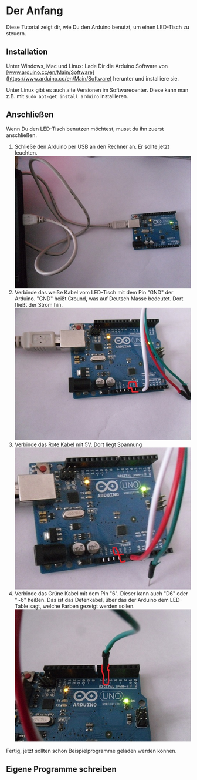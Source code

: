 Der Anfang
==========

Diese Tutorial zeigt dir, wie Du den Arduino benutzt, um einen LED-Tisch zu steuern.

Installation
------------

Unter Windows, Mac und Linux: Lade Dir die Arduino Software von [www.arduino.cc/en/Main/Software](https://www.arduino.cc/en/Main/Software) herunter und installiere sie. 

Unter Linux gibt es auch alte Versionen im Softwarecenter. Diese kann man z.B. mit `sudo apt-get install arduino` installieren.

Anschließen
-----------

Wenn Du den LED-Tisch benutzen möchtest, musst du ihn zuerst anschließen.

1. Schließe den Arduino per USB an den Rechner an. Er sollte jetzt leuchten. ![Der Arduino ist per USB an den Rechner angeschlossen](01_Arduino_Anschliessen.jpg)
2. Verbinde das weiße Kabel vom LED-Tisch mit dem Pin "GND" der Arduino. "GND" heißt Ground, was auf Deutsch Masse bedeutet. Dort fließt der Strom hin. ![](01_Ground_verbinden.jpg)
3. Verbinde das Rote Kabel mit 5V. Dort liegt Spannung ![](01_5V_verbinden.jpg)
4. Verbinde das Grüne Kabel mit dem Pin "6". Dieser kann auch "D6" oder "~6" heißen. Das ist das Detenkabel, über das der Arduino dem LED-Table sagt, welche Farben gezeigt werden sollen. ![](01_Data_verbinden.jpg)

Fertig, jetzt sollten schon Beispielprogramme geladen werden können.

Eigene Programme schreiben
--------------------------

